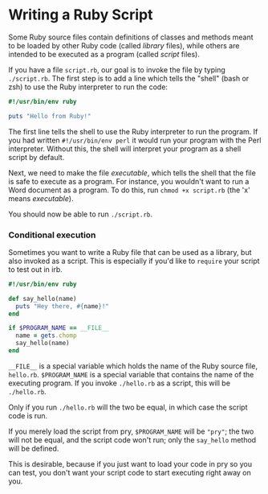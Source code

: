 # Writing a Ruby Script

Some Ruby source files contain definitions of classes and methods
meant to be loaded by other Ruby code (called *library* files), while
others are intended to be executed as a program (called *script*
files).

If you have a file `script.rb`, our goal is to invoke the file by
typing `./script.rb`. The first step is to add a line which tells the
"shell" (bash or zsh) to use the Ruby interpreter to run the code:

```ruby
#!/usr/bin/env ruby

puts "Hello from Ruby!"
```

The first line tells the shell to use the Ruby interpreter to run the
program. If you had written `#!/usr/bin/env perl` it would run your
program with the Perl interpreter. Without this, the shell will
interpret your program as a shell script by default.

Next, we need to make the file *executable*, which tells the shell
that the file is safe to execute as a program. For instance, you
wouldn't want to run a Word document as a program. To do this, run
`chmod +x script.rb` (the 'x' means *executable*).

You should now be able to run `./script.rb`.

### Conditional execution

Sometimes you want to write a Ruby file that can be used as a library,
but also invoked as a script. This is especially if you'd like to
`require` your script to test out in irb.

```ruby
#!/usr/bin/env ruby

def say_hello(name)
  puts "Hey there, #{name}!"
end

if $PROGRAM_NAME == __FILE__
  name = gets.chomp
  say_hello(name)
end
```

`__FILE__` is a special variable which holds the name of the Ruby
source file, `hello.rb`. `$PROGRAM_NAME` is a special variable that
contains the name of the executing program. If you invoke `./hello.rb`
as a script, this will be `./hello.rb`.

Only if you run `./hello.rb` will the two be equal, in which case the
script code is run.

If you merely load the script from pry, `$PROGRAM_NAME` will be
`"pry"`; the two will not be equal, and the script code won't run;
only the `say_hello` method will be defined.

This is desirable, because if you just want to load your code in pry
so you can test, you don't want your script code to start executing
right away on you.
